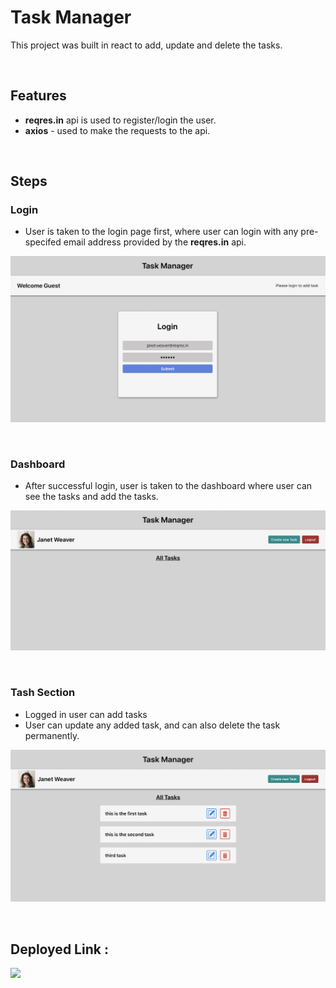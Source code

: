 # **Task Manager**

This project was built in react to add, update and delete the tasks.

<br/>

## **Features**

- **reqres.in** api is used to register/login the user.
- **axios** - used to make the requests to the api.

<br/>

## **Steps**

### **Login**
- User is taken to the login page first, where user can login with any pre-specifed email address provided by the **reqres.in** api.

![screenshot](./screenshot/login.png)

<br/>

### **Dashboard**
- After successful login, user is taken to the dashboard where user can see the tasks and add the tasks.

![dashboard](./screenshot/dashboard.png)

<br/>

### **Tash Section**
- Logged in user can add tasks
- User can update any added task, and can also delete the task permanently.

![tasks](./screenshot/tasks.png)

<br/>

## **Deployed Link :**
<a href=""><img src="https://img.shields.io/badge/Netlify-00C7B7?style=for-the-badge&logo=netlify&logoColor=white"/></a>

<br>
